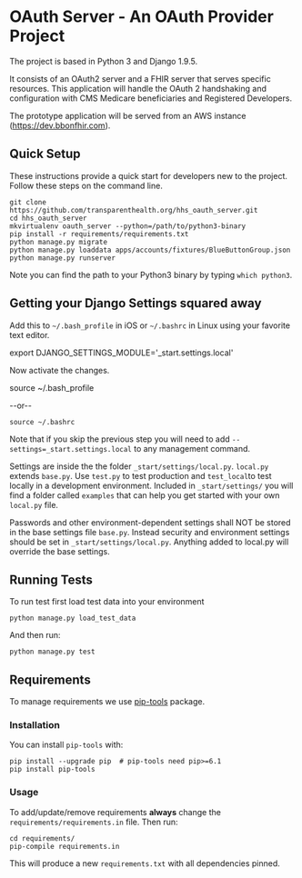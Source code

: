 OAuth Server - An OAuth Provider Project
========================================
The project is based in Python 3 and Django 1.9.5.

It consists of an OAuth2 server and a FHIR server that serves specific resources.
 This application will handle the OAuth 2 handshaking and configuration with CMS Medicare 
beneficiaries and Registered Developers.

The prototype application will be served from an AWS instance (https://dev.bbonfhir.com).
   


Quick Setup
-----------

These instructions provide a quick start for developers new to the project.
Follow these steps on the command line.


    git clone https://github.com/transparenthealth.org/hhs_oauth_server.git
    cd hhs_oauth_server
    mkvirtualenv oauth_server --python=/path/to/python3-binary
    pip install -r requirements/requirements.txt
    python manage.py migrate
    python manage.py loaddata apps/accounts/fixtures/BlueButtonGroup.json
    python manage.py runserver
    
    
Note you can find the path to your Python3 binary by typing `which python3`.    

Getting your Django Settings squared away
-------------------------------------------

Add this to `~/.bash_profile`  in iOS or `~/.bashrc` in Linux using your favorite text editor.


   export DJANGO_SETTINGS_MODULE='_start.settings.local'

Now activate the changes.


   source ~/.bash_profile

--or--


    source ~/.bashrc


Note that if you skip the previous step you will need to add `--settings=_start.settings.local`
to any management command.

Settings are inside the the folder `_start/settings/local.py`.  `local.py` extends `base.py`.
Use `test.py` to test production and `test_local`to test locally in
a development environment.  Included in `_start/settings/` you will find a folder
called `examples` that can help you get started with your own `local.py` file.

Passwords and other environment-dependent settings shall NOT be stored in the base settings
file `base.py`. Instead security and environment settings should be set in `_start/settings/local.py`.
Anything added to local.py will override the base settings.

Running Tests
-------------

To run test first load test data into your environment

    python manage.py load_test_data

And then run:

    python manage.py test

Requirements
------------

To manage requirements we use [pip-tools][0] package.

[0]: https://github.com/nvie/pip-tools

### Installation

You can install `pip-tools` with:

    pip install --upgrade pip  # pip-tools need pip>=6.1
    pip install pip-tools

### Usage

To add/update/remove requirements **always** change the `requirements/requirements.in`
file. Then run:

    cd requirements/
    pip-compile requirements.in

This will produce a new `requirements.txt` with all dependencies pinned.
